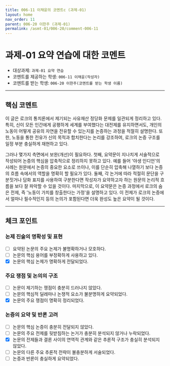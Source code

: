```yaml
---
title: 006-11 이채윤의 코멘트c (과제-01) 
layout: home
nav_order: 11
parent: 006-20 이한주 (과제-01)
permalink: /asmt-01/006-20/comment-006-11
---
```


# 과제-01 요약 연습에 대한 코멘트

- 대상과제: `과제-01 요약 연습`
- 코멘트를 제공하는 학생: `006-11 이채윤(작성자)` 
- 코멘트를 받는 학생: `006-20 이한주(코멘트를 받는 학생 이름)` 

---

## 핵심 코멘트

이 글은 로크의 통치론에서 제기되는 사유재산 정당화 문제를 일관되게 정리하고 있다. 특히, 신이 모든 인간에게 공평하게 세계를 부여했다는 대전제를 유지하면서도, 개인의 노동이 어떻게 공유의 자연을 전유할 수 있는지를 논증하는 과정을 적절히 설명한다. 또한, 노동을 통한 전유가 신의 목적과 합치한다는 논리를 강조하여, 로크의 논증 구조를 일정 부분 충실하게 재현하고 있다. 

그러나 몇가지 측면에서 보완(개선)이 필요하다. 첫째, 요약문이 지나치게 서술적으로 작성되어 논증의 핵심을 압축적으로 정리하지 못하고 있다. 예를 들어 '야생 인디언'의 사례는 원문에서 논증의 중요한 요소로 쓰이나, 이를 단순히 압축해 나열하기 보다 논증의 흐름 속에서의 역할을 명확히 할 필요가 있다. 둘째, 각 논거에 따라 적절히 문단을 구분짓거나 담화 표지를 사용하여 구분한다면 작성자가 요약하고자 하는 원문의 논리적 흐름을 보다 잘 파악할 수 있을 것이다. 마지막으로, 이 요약문은 논증 과정에서 로크의 숨은 전제, 즉 '노동이 가치를 창출한다는 가정'을 설명하고 있다. 이 전제가 로크의 논증에서 얼마나 필수적인지 등의 논의가 포함된다면 더욱 완성도 높은 요약이 될 것이다. 

---

## 체크 포인트

### 논제 진술의 명확성 및 표현  
- [ ] 요약된 논문의 주요 논제가 불명확하거나 모호하다.  
- [ ] 논문의 핵심 용어를 부정확하게 사용하고 있다.  
- [x] 논문의 핵심 논제가 명확하게 전달되었다.  

### 주요 쟁점 및 논의의 구조  
- [ ] 논문이 제기하는 쟁점이 충분히 드러나지 않았다.  
- [ ] 논문의 핵심적 딜레마나 논쟁적 요소가 불분명하게 요약되었다.  
- [x] 논문의 주요 쟁점이 명확히 정리되었다.  

### 논증의 요약 및 반론 고려  
- [ ] 논문의 핵심 논증이 충분히 전달되지 않았다.  
- [ ] 논문의 주요 전제를 뒷받침하는 논거가 충분히 분석되지 않거나 누락되었다.  
- [x] 논문의 전제들과 결론 사이의 연역적 관계와 같은 추론적 구조가 충실히 분석되지 않았다.  
- [ ] 논문의 다른 주요 추론적 전략이 불충분하게 서술되었다.
- [ ] 논증과 반론이 충실하게 요약되었다. 